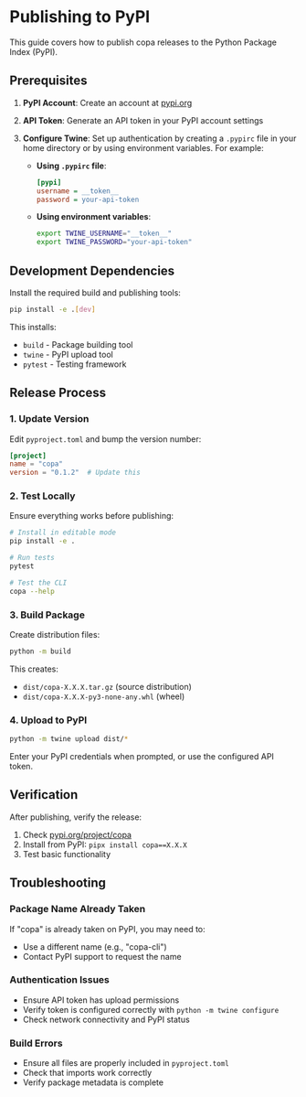 # Publishing to PyPI

This guide covers how to publish copa releases to the Python Package Index (PyPI).

## Prerequisites

1. **PyPI Account**: Create an account at [pypi.org](https://pypi.org)
2. **API Token**: Generate an API token in your PyPI account settings
3. **Configure Twine**: Set up authentication by creating a `.pypirc` file in your home directory or by using environment variables. For example:

   - **Using `.pypirc` file**:
     ```ini
     [pypi]
     username = __token__
     password = your-api-token
     ```

   - **Using environment variables**:
     ```bash
     export TWINE_USERNAME="__token__"
     export TWINE_PASSWORD="your-api-token"
     ```
## Development Dependencies

Install the required build and publishing tools:

```bash
pip install -e .[dev]
```

This installs:
- `build` - Package building tool
- `twine` - PyPI upload tool
- `pytest` - Testing framework

## Release Process

### 1. Update Version

Edit `pyproject.toml` and bump the version number:

```toml
[project]
name = "copa"
version = "0.1.2"  # Update this
```

### 2. Test Locally

Ensure everything works before publishing:

```bash
# Install in editable mode
pip install -e .

# Run tests
pytest

# Test the CLI
copa --help
```

### 3. Build Package

Create distribution files:

```bash
python -m build
```

This creates:
- `dist/copa-X.X.X.tar.gz` (source distribution)
- `dist/copa-X.X.X-py3-none-any.whl` (wheel)

### 4. Upload to PyPI

```bash
python -m twine upload dist/*
```

Enter your PyPI credentials when prompted, or use the configured API token.

## Verification

After publishing, verify the release:

1. Check [pypi.org/project/copa](https://pypi.org/project/copa)
2. Install from PyPI: `pipx install copa==X.X.X`
3. Test basic functionality

## Troubleshooting

### Package Name Already Taken

If "copa" is already taken on PyPI, you may need to:
- Use a different name (e.g., "copa-cli")
- Contact PyPI support to request the name

### Authentication Issues

- Ensure API token has upload permissions
- Verify token is configured correctly with `python -m twine configure`
- Check network connectivity and PyPI status

### Build Errors

- Ensure all files are properly included in `pyproject.toml`
- Check that imports work correctly
- Verify package metadata is complete